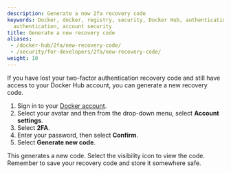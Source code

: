 ```yaml
---
description: Generate a new 2fa recovery code
keywords: Docker, docker, registry, security, Docker Hub, authentication, two-factor
  authentication, account security
title: Generate a new recovery code
aliases:
 - /docker-hub/2fa/new-recovery-code/
 - /security/for-developers/2fa/new-recovery-code/
weight: 10
---
```


If you have lost your two-factor authentication recovery code and still have
access to your Docker Hub account, you can generate a new recovery code.

1. Sign in to your [Docker account](https://app.docker.com/login).
2. Select your avatar and then from the drop-down menu, select **Account settings**.
3. Select **2FA**.
4. Enter your password, then select **Confirm**.
5. Select **Generate new code**.

This generates a new code. Select the visibility icon to view the code. Remember to save your recovery code
and store it somewhere safe.